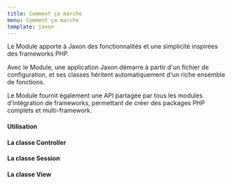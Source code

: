 ```yaml
---
title: Comment ça marche
menu: Comment ça marche
template: jaxon
---
```


Le Module apporte à Jaxon des fonctionnalités et une simplicité inspirées des frameworks PHP.

Avec le Module, une application Jaxon démarre à partir d'un fichier de configuration, et ses classes héritent automatiquement d'un riche ensemble de fonctions.  

Le Module fournit également une API partagée par tous les modules d'intégration de frameworks, permettant de créer des packages PHP complets et multi-framework.

#### Utilisation

#### La classe Controller

#### La classe Session

#### La classe View
